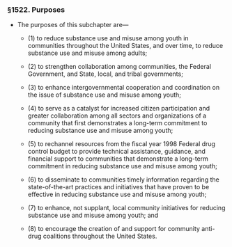 ### §1522. Purposes
* The purposes of this subchapter are—

  * (1) to reduce substance use and misuse among youth in communities throughout the United States, and over time, to reduce substance use and misuse among adults;

  * (2) to strengthen collaboration among communities, the Federal Government, and State, local, and tribal governments;

  * (3) to enhance intergovernmental cooperation and coordination on the issue of substance use and misuse among youth;

  * (4) to serve as a catalyst for increased citizen participation and greater collaboration among all sectors and organizations of a community that first demonstrates a long-term commitment to reducing substance use and misuse among youth;

  * (5) to rechannel resources from the fiscal year 1998 Federal drug control budget to provide technical assistance, guidance, and financial support to communities that demonstrate a long-term commitment in reducing substance use and misuse among youth;

  * (6) to disseminate to communities timely information regarding the state-of-the-art practices and initiatives that have proven to be effective in reducing substance use and misuse among youth;

  * (7) to enhance, not supplant, local community initiatives for reducing substance use and misuse among youth; and

  * (8) to encourage the creation of and support for community anti-drug coalitions throughout the United States.